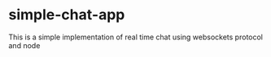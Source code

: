 # simple-chat-app
This is a simple implementation of real time chat using websockets protocol and node 
